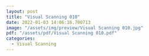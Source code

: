 ```yaml
---
layout: post
title: "Visual Scanning 010"
date: 2022-01-03 14:06:16.700713
image: "/assets/img/preview/Visual Scanning 010.jpg"
pdf: "/assets/pdf/Visual Scanning 010.pdf"
categories:
  - Visual Scanning 
---
```

